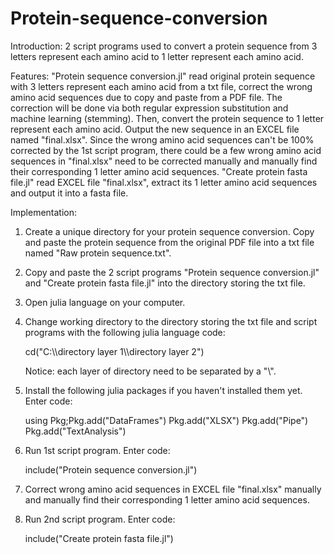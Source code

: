 # Protein-sequence-conversion
Introduction:
2 script programs used to convert a protein sequence from 3 letters represent each amino acid to 1 letter represent each amino acid.

Features:
"Protein sequence conversion.jl" read original protein sequence with 3 letters represent each amino acid from a txt file, correct the wrong amino acid sequences due to copy and paste from a PDF file. The correction will be done via both 
regular expression substitution and machine learning (stemming). Then, convert the protein sequence to 1 letter represent each amino acid. Output the new sequence in an EXCEL file named "final.xlsx".
Since the wrong amino acid sequences can't be 100% corrected by the 1st script program, there could be a few wrong amino acid sequences in "final.xlsx" need to be corrected manually and manually find their corresponding 1 letter 
amino acid sequences.
"Create protein fasta file.jl" read EXCEL file "final.xlsx", extract its 1 letter amino acid sequences and output it into a fasta file.

Implementation:
1. Create a unique directory for your protein sequence conversion. Copy and paste the protein sequence from the original PDF file into a txt file named "Raw protein sequence.txt". 
2. Copy and paste the 2 script programs "Protein sequence conversion.jl" and "Create protein fasta file.jl" into the directory storing the txt file.
3. Open julia language on your computer.

4. Change working directory to the directory storing the txt file and script programs with the following julia language code:

    cd("C:\\\directory layer 1\\\directory layer 2")

    Notice: each layer of directory need to be separated by a "\\\".

5. Install the following julia packages if you haven't installed them yet. Enter code:

    using Pkg;Pkg.add("DataFrames")
    Pkg.add("XLSX")
    Pkg.add("Pipe")
    Pkg.add("TextAnalysis")

6. Run 1st script program. Enter code:

    include("Protein sequence conversion.jl")

7. Correct wrong amino acid sequences in EXCEL file "final.xlsx" manually and manually find their corresponding 1 letter amino acid sequences.

8. Run 2nd script program. Enter code:

    include("Create protein fasta file.jl")

